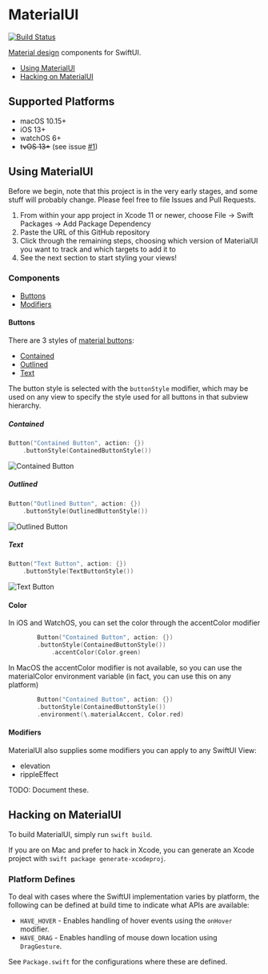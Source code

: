 # MaterialUI

[![Build Status](https://app.bitrise.io/app/a896373cca47856f/status.svg?token=CLTZ5UjbuccwXJnDEmygcA&branch=master)](https://app.bitrise.io/app/a896373cca47856f)

[Material design](https://material.io) components for SwiftUI. 

- [Using MaterialUI](#using-materialui)
- [Hacking on MaterialUI](#hacking-on-materialui)

## Supported Platforms

- macOS 10.15+
- iOS 13+
- watchOS 6+
- ~~tvOS 13+~~ (see issue [#1](https://github.com/chkn/MaterialUI/issues/1))

## Using MaterialUI

Before we begin, note that this project is in the very early stages, and some stuff will probably change. Please feel free to file Issues and Pull Requests.

1. From within your app project in Xcode 11 or newer, choose File -> Swift Packages -> Add Package Dependency
2. Paste the URL of this GitHub repository
3. Click through the remaining steps, choosing which version of MaterialUI you want to track and which targets to add it to
4. See the next section to start styling your views!

### Components

- [Buttons](#buttons)
- [Modifiers](#modifiers)

#### Buttons

There are 3 styles of [material buttons](https://material.io/components/buttons):

- [Contained](#contained)
- [Outlined](#outlined)
- [Text](#text)

The button style is selected with the `buttonStyle` modifier, which may be used on any view to specify the style used for all buttons in that subview hierarchy.

##### Contained

```swift
Button("Contained Button", action: {})
	.buttonStyle(ContainedButtonStyle())
```

![Contained Button](docs/img/ContainedButton.gif)

##### Outlined

```swift
Button("Outlined Button", action: {})
	.buttonStyle(OutlinedButtonStyle())
```

![Outlined Button](docs/img/OutlinedButton.gif)

##### Text

```swift
Button("Text Button", action: {})
	.buttonStyle(TextButtonStyle())
```

![Text Button](docs/img/TextButton.gif)

#### Color

In iOS and WatchOS, you can set the color through the accentColor modifier

```swift
        Button("Contained Button", action: {})
        .buttonStyle(ContainedButtonStyle())
            .accentColor(Color.green)
```

In MacOS the accentColor modifier is not available, so you can use the materialColor environment variable
(in fact, you can use this on any platform)


```swift
        Button("Contained Button", action: {})
        .buttonStyle(ContainedButtonStyle())
        .environment(\.materialAccent, Color.red)
```

#### Modifiers

MaterialUI also supplies some modifiers you can apply to any SwiftUI View:

- elevation
- rippleEffect

TODO: Document these.

## Hacking on MaterialUI

To build MaterialUI, simply run `swift build`.

If you are on Mac and prefer to hack in Xcode, you can generate an Xcode project with `swift package generate-xcodeproj`.

### Platform Defines

To deal with cases where the SwiftUI implementation varies by platform, the following can be defined at build time to indicate what APIs are available:

- `HAVE_HOVER` - Enables handling of hover events using the `onHover` modifier.
- `HAVE_DRAG` - Enables handling of mouse down location using `DragGesture`.

See `Package.swift` for the configurations where these are defined.
